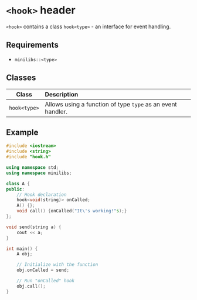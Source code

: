 # `<hook>` header

`<hook>` contains a class `hook<type>` - an interface for event handling.

## Requirements

* `minilibs::<type>`

## Classes
| Class | Description |
| :---: | :-- |
| `hook<type>` | Allows using a function of type `type` as an event handler. |

## Example

```cpp
#include <iostream>
#include <string>
#include "hook.h"

using namespace std;
using namespace minilibs;

class A {
public:
    // Hook declaration
    hook<void(string)> onCalled;
    A() {};
    void call() {onCalled("It\'s working!"s);}
};

void send(string a) {
    cout << a;
}

int main() {
    A obj;

    // Initialize with the function
    obj.onCalled = send;

    // Run "onCalled" hook
    obj.call();
}
```
